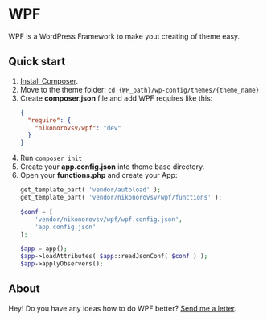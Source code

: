 # WPF
WPF is a WordPress Framework to make yout creating of theme easy.

## Quick start
1. [Install Composer](https://getcomposer.org/download/).
2. Move to the theme folder: `cd {WP_path}/wp-config/themes/{theme_name}`
3. Create **composer.json** file and add WPF requires like this:
    ```json
    {
      "require": {
        "nikonorovsv/wpf": "dev"
      }
    }
    ```
4. Run `composer init`
5. Create your **app.config.json** into theme base directory.
6. Open your **functions.php** and create your App:
    ```php
    get_template_part( 'vendor/autoload' );
    get_template_part( 'vendor/nikonorovsv/wpf/functions' );
 
    $conf = [
    	'vendor/nikonorovsv/wpf/wpf.config.json',
    	'app.config.json'
    ];
    
    $app = app();
    $app->loadAttributes( $app::readJsonConf( $conf ) );
    $app->applyObservers();
    ```

## About
Hey! Do you have any ideas how to do WPF better? 
[Send me a letter](mailto:nikonorovsv@gmail.com).
  
    
